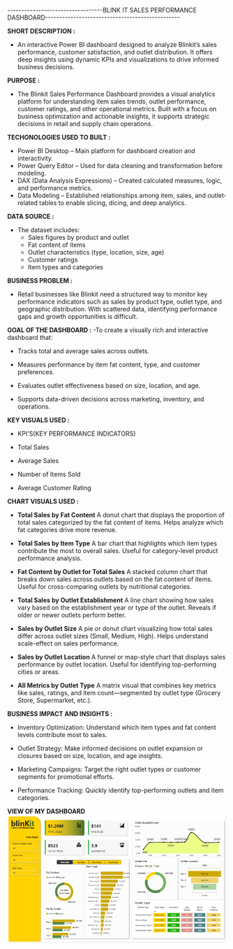 ----------------------------------BLINK IT SALES PERFORMANCE DASHBOARD------------------------------------------------

**SHORT DESCRIPTION :**

- An interactive Power BI dashboard designed to analyze Blinkit’s sales performance, customer satisfaction, and outlet distribution. It offers deep insights using dynamic KPIs and visualizations to drive informed business decisions.

**PURPOSE :**

- The Blinkit Sales Performance Dashboard provides a visual analytics platform for understanding item sales trends, outlet performance, customer ratings, and other operational metrics. Built with a focus on business optimization and actionable insights, it supports strategic decisions in retail and supply chain operations.

**TECHONOLOGIES USED TO BUILT :** 
- Power BI Desktop – Main platform for dashboard creation and interactivity.
- Power Query Editor – Used for data cleaning and transformation before modeling.
- DAX (Data Analysis Expressions) – Created calculated measures, logic, and performance metrics.
- Data Modeling – Established relationships among item, sales, and outlet-related tables to enable slicing, dicing, and deep analytics.

**DATA SOURCE :**
- The dataset includes:
  - Sales figures by product and outlet
  - Fat content of items
  - Outlet characteristics (type, location, size, age)
  - Customer ratings
  - Item types and categories

**BUSINESS PROBLEM :**
- Retail businesses like Blinkit need a structured way to monitor key performance indicators such as sales by product type, outlet type, and geographic distribution. With scattered data, identifying performance gaps and growth opportunities is difficult.

**GOAL OF THE DASHBOARD :**
-To create a visually rich and interactive dashboard that:
 - Tracks total and average sales across outlets.
 
 - Measures performance by item fat content, type, and customer preferences.
 
 - Evaluates outlet effectiveness based on size, location, and age.
 
 - Supports data-driven decisions across marketing, inventory, and operations.

**KEY VISUALS USED :**
- KPI'S(KEY PERFORMANCE INDICATORS)
  
 - Total Sales
 
 - Average Sales
 
 - Number of Items Sold
 
 - Average Customer Rating

**CHART VISUALS USED :**
 - **Total Sales by Fat Content**
   A donut chart that displays the proportion of total sales categorized by the fat content of items. Helps analyze which fat categories drive more revenue.
   
 - **Total Sales by Item Type**
   A bar chart that highlights which item types contribute the most to overall sales. Useful for category-level product performance analysis.
   
 - **Fat Content by Outlet for Total Sales**
   A stacked column chart that breaks down sales across outlets based on the fat content of items. Useful for cross-comparing outlets by nutritional categories.
   
 - **Total Sales by Outlet Establishment**
   A line chart showing how sales vary based on the establishment year or type of the outlet. Reveals if older or newer outlets perform better.
   
 - **Sales by Outlet Size**
   A pie or donut chart visualizing how total sales differ across outlet sizes (Small, Medium, High). Helps understand scale-effect on sales performance.
   
 - **Sales by Outlet Location**
   A funnel or map-style chart that displays sales performance by outlet location. Useful for identifying top-performing cities or areas.
   
 - **All Metrics by Outlet Type**
   A matrix visual that combines key metrics like sales, ratings, and item count—segmented by outlet type (Grocery Store, Supermarket, etc.).
   
**BUSINESS IMPACT AND INSIGHTS :**
   - Inventory Optimization: Understand which item types and fat content levels contribute most to sales.
   
   - Outlet Strategy: Make informed decisions on outlet expansion or closures based on size, location, and age insights.
   
   - Marketing Campaigns: Target the right outlet types or customer segments for promotional efforts.
   
   - Performance Tracking: Quickly identify top-performing outlets and item categories.

 **VIEW OF MY DASHBOARD**
 ![ALT TEXT](https://github.com/VedantVivek/Blink-It-Dashboard-/blob/main/Snapshot%20of%20the%20dashboard.png)
